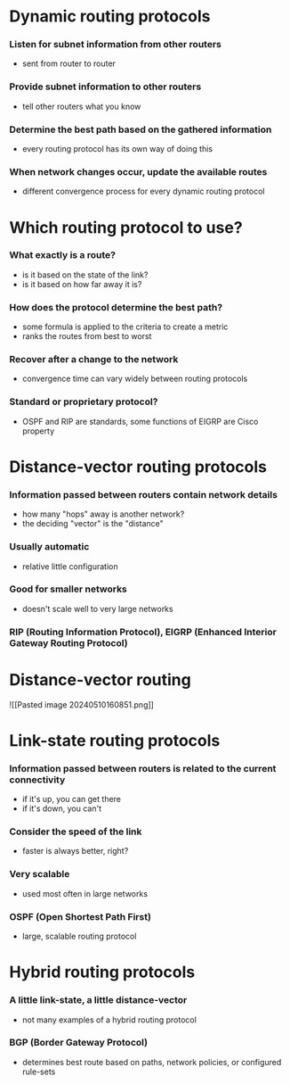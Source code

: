# Dynamic routing protocols
### Listen for subnet information from other routers
- sent from router to router
### Provide subnet information to other routers
- tell other routers what you know
### Determine the best path based on the gathered information
- every routing protocol has its own way of doing this
### When network changes occur, update the available routes
- different convergence process for every dynamic routing protocol
# Which routing protocol to use?
### What exactly is a route?
- is it based on the state of the link?
- is it based on how far away it is?
### How does the protocol determine the best path?
- some formula is applied to the criteria to create a metric
- ranks the routes from best to worst
### Recover after a change to the network
- convergence time can vary widely between routing protocols
### Standard or proprietary protocol?
- OSPF and RIP are standards, some functions of EIGRP are Cisco property
# Distance-vector routing protocols
### Information passed between routers contain network details
- how many "hops" away is another network?
- the deciding "vector" is the "distance"
### Usually automatic
- relative little configuration
### Good for smaller networks
- doesn't scale well to very large networks
### RIP (Routing Information Protocol), EIGRP (Enhanced Interior Gateway Routing Protocol)
# Distance-vector routing
![[Pasted image 20240510160851.png]]
# Link-state routing protocols
### Information passed between routers is related to the current connectivity
- if it's up, you can get there
- if it's down, you can't
### Consider the speed of the link
- faster is always better, right?
### Very scalable
- used most often in large networks
### OSPF (Open Shortest Path First)
- large, scalable routing protocol
# Hybrid routing protocols
### A little link-state, a little distance-vector
- not many examples of a hybrid routing protocol
### BGP (Border Gateway Protocol)
- determines best route based on paths, network policies, or configured rule-sets